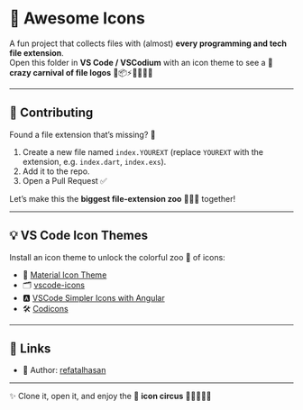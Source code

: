 # 🎨 Awesome Icons

A fun project that collects files with (almost) **every programming and tech file extension**.  
Open this folder in **VS Code / VSCodium** with an icon theme to see a 🤹 **crazy carnival of file logos** 🐍📦⚡🦀📝🍕🤖  

---

## 🤝 Contributing  

Found a file extension that’s missing? 🎯  
1. Create a new file named `index.YOUREXT` (replace `YOUREXT` with the extension, e.g. `index.dart`, `index.exs`).  
2. Add it to the repo.  
3. Open a Pull Request ✅  

Let’s make this the **biggest file-extension zoo** 🦓🐘🐒 together!  

---

## 💡 VS Code Icon Themes  

Install an icon theme to unlock the colorful zoo 🎪 of icons:

- 🎨 [Material Icon Theme](https://marketplace.visualstudio.com/items?itemName=PKief.material-icon-theme)  
- 🗂️ [vscode-icons](https://marketplace.visualstudio.com/items?itemName=vscode-icons-team.vscode-icons)  
- 🅰️ [VSCode Simpler Icons with Angular](https://marketplace.visualstudio.com/items?itemName=davidbabel.vscode-simpler-icons)  
- 🛠️ [Codicons](https://github.com/microsoft/vscode-codicons)  

---

## 🔗 Links  
- 👤 Author: [refatalhasan](https://github.com/refatalhasan)  

---

✨ Clone it, open it, and enjoy the 🎉 **icon circus** 🦁🐼🦊🐧🦖  

